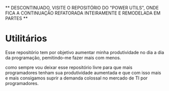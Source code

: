 ** DESCONTINUADO, VISITE O REPOSITÓRIO DO "POWER UTILS", ONDE FICA A CONTINUAÇÃO REFATORADA INTEIRAMENTE E REMODELADA EM PARTES **

# Utilitários

Esse repositório tem por objetivo aumentar minha produtividade no dia a dia da programação, pemitindo-me fazer mais com menos.

como sempre vou deixar esse repositório livre para que mais programadores tenham sua produtividade aumentada e que com isso
mais e mais consigamos suprir a demanda colossal no mercado de TI por programadores.
